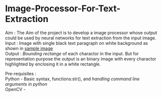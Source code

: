 # Image-Processor-For-Text-Extraction
Aim : The Aim of the project is to develop a image processor whose output could be used by neural networks for text extraction from the input image.<br />
Input : Image with single black text paragraph on white background as shown in [sample image](sample_image.jpg)<br />
Output : *Bounding rectange* of each charactor in the input. But for representation purpose the output is an binary image with every charactor highlighted by enclosing it in a white rectangle.<br />

Pre-requisites :<br />
	Python - Basic syntax, functions:str(),  and *handling command line arguments in python*<br />
	OpenCV - <br /> 	
	
